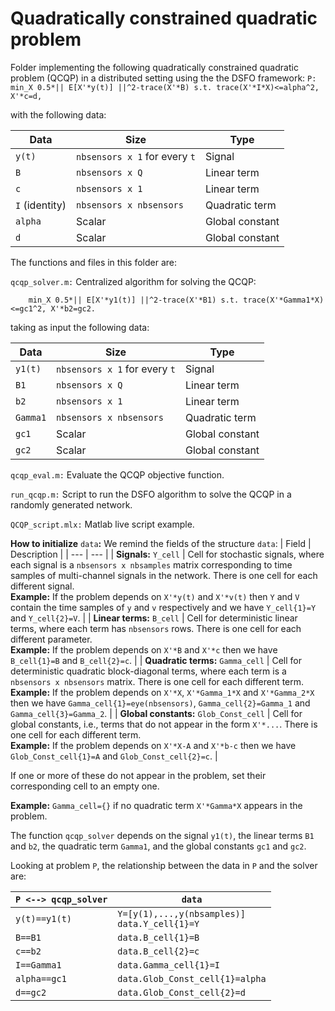 # Quadratically constrained quadratic problem
 
Folder implementing the following quadratically constrained quadratic problem (QCQP) in a distributed setting using the the DSFO framework:
``
P: min_X 0.5*|| E[X'*y(t)] ||^2-trace(X'*B) s.t. trace(X'*I*X)<=alpha^2, X'*c=d,
``

with the following data:

|Data|Size|Type|
| --- | --- | --- |
| `y(t)` | `nbsensors x 1` for every `t` | Signal |
| `B` | `nbsensors x Q` | Linear term |
| `c` | `nbsensors x 1` | Linear term |
| `I` (identity) | `nbsensors x nbsensors` | Quadratic term |
| `alpha` | Scalar | Global constant |
| `d` | Scalar | Global constant |


The functions and files in this folder are:

`qcqp_solver.m:` Centralized algorithm for solving the QCQP:

        min_X 0.5*|| E[X'*y1(t)] ||^2-trace(X'*B1) s.t. trace(X'*Gamma1*X)<=gc1^2, X'*b2=gc2.

taking as input the following data:

|Data|Size|Type|
| --- | --- | --- |
| `y1(t)` | `nbsensors x 1` for every `t` | Signal |
| `B1` | `nbsensors x Q` | Linear term |
| `b2` | `nbsensors x 1` | Linear term |
| `Gamma1` | `nbsensors x nbsensors` | Quadratic term |
| `gc1` | Scalar | Global constant |
| `gc2` | Scalar | Global constant |

`qcqp_eval.m:`  Evaluate the QCQP objective function.

`run_qcqp.m:` Script to run the DSFO algorithm to solve the QCQP in a randomly generated network.

`QCQP_script.mlx:` Matlab live script example.

**How to initialize** `data`**:** We remind the fields of the structure `data`:
| Field | Description |
 | --- | --- |
 | **Signals:** `Y_cell` | Cell for stochastic signals, where each signal is a `nbsensors x nbsamples` matrix corresponding to time samples of multi-channel signals in the network. There is one cell for each different signal. <br /> **Example:** If the problem depends on `X'*y(t)` and `X'*v(t)` then `Y` and `V` contain the time samples of `y` and `v` respectively and we have `Y_cell{1}=Y` and `Y_cell{2}=V`. |
| **Linear terms:** `B_cell` | Cell for deterministic linear terms, where each term has `nbsensors` rows. There is one cell for each different parameter. <br />**Example:** If the problem depends on `X'*B` and `X'*c` then we have `B_cell{1}=B` and `B_cell{2}=c`. |
| **Quadratic terms:** `Gamma_cell` | Cell for deterministic quadratic block-diagonal terms, where each term is a `nbsensors x nbsensors` matrix. There is one cell for each different term. <br />**Example:** If the problem depends on `X'*X`, `X'*Gamma_1*X` and `X'*Gamma_2*X` then we have `Gamma_cell{1}=eye(nbsensors)`, `Gamma_cell{2}=Gamma_1` and `Gamma_cell{3}=Gamma_2`. |
| **Global constants:** `Glob_Const_cell` | Cell for global constants, i.e., terms that do not appear in the form `X'*...`. There is one cell for each different term. <br />**Example:** If the problem depends on `X'*X-A` and `X'*b-c` then we have `Glob_Const_cell{1}=A` and `Glob_Const_cell{2}=c`. |

If one or more of these do not appear in the problem, set their corresponding cell to an empty one.

**Example:** `Gamma_cell={}` if no quadratic term `X'*Gamma*X` appears in the problem.

The function `qcqp_solver` depends on the signal `y1(t)`, the linear terms `B1` and `b2`, the quadratic term `Gamma1`, and the global constants `gc1` and `gc2`.

Looking at problem `P`, the relationship between the data in `P` and the solver are:

|`P <--> qcqp_solver`| `data` |
| --- | --- |
| `y(t)==y1(t)` | `Y=[y(1),...,y(nbsamples)]`<br />`data.Y_cell{1}=Y` |
| `B==B1` | `data.B_cell{1}=B` |
| `c==b2` | `data.B_cell{2}=c` |
| `I==Gamma1` | `data.Gamma_cell{1}=I` |
| `alpha==gc1`| `data.Glob_Const_cell{1}=alpha` |
| `d==gc2` | `data.Glob_Const_cell{2}=d` |